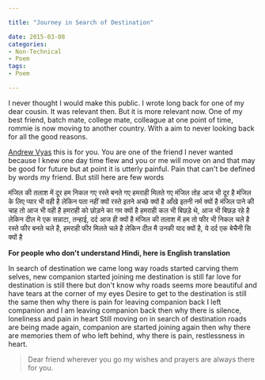 ```yaml
---

title: "Journey in Search of Destination"

date: 2015-03-08
categories:
- Non-Technical
- Poem
tags:
- Poem

---
```


I never thought I would make this public. I wrote long back for one of my dear cousin. It was relevant then. But it is more relevant now. One of my best friend, batch mate, college mate, colleague at one point of time, rommie is now moving to another country. With a aim to never looking back for all the good reasons.

[Andrew Vyas](https://twitter.com/nrezzzz) this is for you. You are one of the friend I never wanted because I knew one day time flew and you or me will move on and that may be good for future but at point it is utterly painful. Pain that can't be defined by words my friend. But still here are few words



मंजिल की तलाश में दूर हम निकल गए
रस्ते बनते गए हमराही मिलते गए
मंजिल तोह आज भी दूर है
मंजिल के लिए प्यार भी  वही है
लेकिन पता नहीं क्यों रस्ते इतने अच्छे क्यों है
आँखे इतनी नर्म क्यों है
मंजिल पाने की चाह तो आज भी वही है
हमराही को छोड़ने का गम क्यों है
हमराही कल भी बिछड़े थे, आज भी बिछड़ रहे है
लेकिन दील मे एक सन्नाटा, तन्हाई, दर्द आज ही क्यों है
मंजिल की तलाश में हम तो फीर भी निकल चले है
रस्ते फीर बनते चले है, हमराही फीर मिलते चले है
लेकिन दील मै उनकी याद क्यों है, ये दर्द एक बेचैनी सि क्यों है



**For people who don't understand Hindi, here is English translation**



In search of destination we came long way
roads started carving them selves, new companion started joining me
destination is still far
love for destination is still there
but don't know why roads seems more beautiful
and have tears at the corner of my eyes
Desire to get to the destination is still the same
then why there is pain for leaving companion back
I left companion and I am leaving companion back
then why there is silence, loneliness and pain in heart
Still moving on in search of destination
roads are being made again, companion are started joining again
then why there are memories them of who left behind, why there is pain, restlessness in heart.




> Dear friend wherever you go my wishes and prayers are always there for you.
